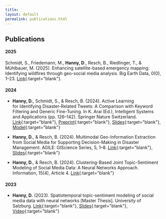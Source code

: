 ```yaml
---
title: 
layout: default
permalink: publications.html
---
```



## Publications

#### 2025

Schmidt, S., Friedemann, M., **Hanny, D**., Resch, B., Riedlinger, T., & Mühlbauer, M. (2025). Enhancing satellite-based emergency mapping: Identifying wildfires through geo-social media analysis. Big Earth Data, 0(0), 1–23. [Link](https://doi.org/10.1080/20964471.2025.2454526){:target="blank"}.


#### 2024

- **Hanny, D.**, Schmidt, S., & Resch, B. (2024). Active Learning for Identifying Disaster-Related Tweets: A Comparison with Keyword Filtering and Generic Fine-Tuning. In K. Arai (Ed.), Intelligent Systems and Applications (pp. 126–142). Springer Nature Switzerland. [Link](https://doi.org/10.1007/978-3-031-66428-1_8){:target="blank"}, [Preprint](https://www.arxiv.org/abs/2408.09914){:target="blank"}, [Slides]({{site.baseurl}}/download/publications/presentation_intellisys_20240906.pdf){:target="blank"}, [Model](https://huggingface.co/hannybal/disaster-twitter-xlm-roberta-al){:target="blank"}

- **Hanny, D.**, & Resch, B. (2024). Multimodal Geo-Information Extraction from Social Media for Supporting Decision-Making in Disaster Management. AGILE: GIScience Series, 5, 1–8. [Link](https://doi.org/10.5194/agile-giss-5-28-2024){:target="blank"}, [Slides]({{site.baseurl}}/download/publications/presentation_agile_20240606.pdf){:target="blank"}

- **Hanny, D.**, & Resch, B. (2024). Clustering-Based Joint Topic-Sentiment Modeling of Social Media Data: A Neural Networks Approach. Information, 15(4), Article 4. [Link](https://doi.org/10.3390/info15040200){:target="blank"}

#### 2023

- **Hanny, D.** (2023). Spatiotemporal topic-sentiment modeling of social media data with neural networks [Master Thesis]. University of Salzburg. [Link](https://ubsearch.sbg.ac.at/permalink/f/16hc907/USB_alma21270627650003341){:target="blank"}, [Slides]({{site.baseurl}}/download/publications/presentation_ageo_award_ma_thesis.pdf){:target="blank"}, [Video](https://www.youtube.com/watch?v=mdu2wP9Fl_w){:target="blank"}

